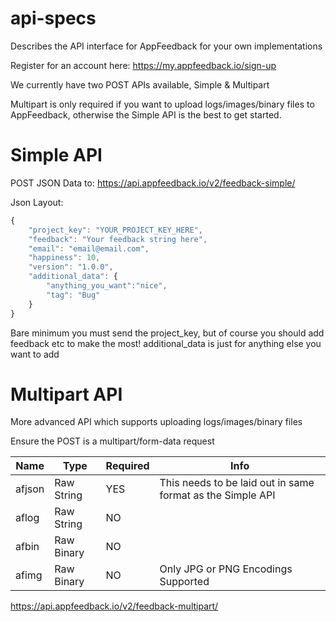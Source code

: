 # api-specs
Describes the API interface for AppFeedback for your own implementations

Register for an account here: https://my.appfeedback.io/sign-up

We currently have two POST APIs available, Simple & Multipart

Multipart is only required if you want to upload logs/images/binary files to AppFeedback, otherwise the Simple API is the best to get started.


# Simple API

POST JSON Data to:
https://api.appfeedback.io/v2/feedback-simple/

Json Layout:
```javascript
{
    "project_key": "YOUR_PROJECT_KEY_HERE",
    "feedback": "Your feedback string here",
    "email": "email@email.com",
    "happiness": 10,
    "version": "1.0.0",
    "additional_data": {        
        "anything_you_want":"nice",
        "tag": "Bug"
    }
}
```
Bare minimum you must send the project_key, but of course you should add feedback etc to make the most!
additional_data is just for anything else you want to add

# Multipart API

More advanced API which supports uploading logs/images/binary files

Ensure the POST is a multipart/form-data request

Name | Type | Required | Info
-----|------|----------|-----
afjson|Raw String|YES|This needs to be laid out in same format as the Simple API
aflog|Raw String|NO|
afbin|Raw Binary|NO|
afimg|Raw Binary|NO| Only JPG or PNG Encodings Supported

https://api.appfeedback.io/v2/feedback-multipart/
